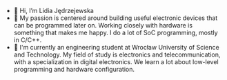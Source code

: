 - 👋 Hi, I’m Lidia Jędrzejewska
- 👀 My passion is centered around building useful electronic devices that can be programmed later on. Working closely with hardware is something that makes me happy. I do a lot of SoC programming, mostly in C/C++.
- 🌱 I'm currently an engineering student at Wrocław University of Science and Technology. My field of study is electronics and telecommunication, with a specialization in digital electronics. We learn a lot about low-level programming and hardware configuration.

<!---
Izuna666/Izuna666 is a ✨ special ✨ repository because its `README.md` (this file) appears on your GitHub profile.
You can click the Preview link to take a look at your changes.
--->
